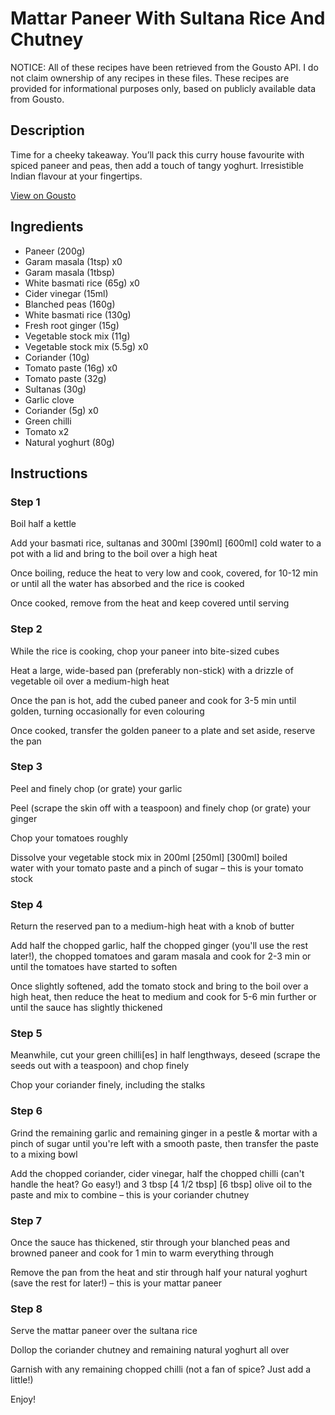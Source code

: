 # Mattar Paneer With Sultana Rice And Chutney

NOTICE: All of these recipes have been retrieved from the Gousto API. I do not claim ownership of any recipes in these files. These recipes are provided for informational purposes only, based on publicly available data from Gousto.

## Description

Time for a cheeky takeaway. You’ll pack this curry house favourite with spiced paneer and peas, then add a touch of tangy yoghurt. Irresistible Indian flavour at your fingertips.

[View on Gousto](https://www.gousto.co.uk/recipes/cookbook/mattar-paneer-with-sultana-rice-coriander-chutney)

## Ingredients

- Paneer (200g)
- Garam masala (1tsp) x0
- Garam masala (1tbsp)
- White basmati rice (65g) x0
- Cider vinegar (15ml)
- Blanched peas (160g)
- White basmati rice (130g)
- Fresh root ginger (15g)
- Vegetable stock mix (11g)
- Vegetable stock mix (5.5g) x0
- Coriander (10g)
- Tomato paste (16g) x0
- Tomato paste (32g)
- Sultanas (30g)
- Garlic clove
- Coriander (5g) x0
- Green chilli
- Tomato x2
- Natural yoghurt (80g)

## Instructions


### Step 1

Boil half a kettle

Add your basmati rice, sultanas and 300ml<span class="text-purple"> [390ml] </span><span class="text-danger">[600ml] </span>cold water to a pot with a lid and bring to the boil over a high heat

Once boiling, reduce the heat to very low and cook, covered, for 10-12 min or until all the water has absorbed and the rice is cooked

Once cooked, remove from the heat and keep covered until serving


### Step 2

While the rice is cooking, chop your paneer into bite-sized cubes

Heat a large, wide-based pan (preferably non-stick) with a drizzle of vegetable oil over a medium-high heat

Once the pan is hot, add the cubed paneer and cook for 3-5 min until golden, turning occasionally for even colouring

Once cooked, transfer the golden paneer to a plate and set aside, reserve the pan


### Step 3

Peel and finely chop (or grate) your garlic

Peel (scrape the skin off with a teaspoon) and finely chop (or grate) your ginger

Chop your tomatoes roughly

Dissolve your vegetable stock mix in 200ml<span class="text-purple"> [250ml] </span><span class="text-danger">[300ml]</span> boiled water with your tomato paste and a pinch of sugar – this is your tomato stock


### Step 4

Return the reserved pan to a medium-high heat with a knob of butter

Add half the chopped garlic, half the chopped ginger (you'll use the rest later!), the chopped tomatoes and garam masala and cook for 2-3 min or until the tomatoes have started to soften

Once slightly softened, add the tomato stock and bring to the boil over a high heat, then reduce the heat to medium and cook for 5-6 min further or until the sauce has slightly thickened


### Step 5

Meanwhile, cut your green chilli[es] in half lengthways, deseed (scrape the seeds out with a teaspoon) and chop finely

Chop your coriander finely, including the stalks


### Step 6

Grind the remaining garlic and remaining ginger in a pestle & mortar with a pinch of sugar until you're left with a smooth paste, then transfer the paste to a mixing bowl

Add the chopped coriander, cider vinegar, half the chopped chilli (can't handle the heat? Go easy!) and 3 tbsp<span class="text-purple"> [4 1/2 tbsp]</span> <span class="text-danger">[6 tbsp]</span> olive oil to the paste and mix to combine – this is your coriander chutney


### Step 7

Once the sauce has thickened, stir through your blanched peas and browned paneer and cook for 1 min to warm everything through

Remove the pan from the heat and stir through half your natural yoghurt (save the rest for later!) – this is your mattar paneer

### Step 8

Serve the mattar paneer over the sultana rice

Dollop the coriander chutney and remaining natural yoghurt all over

Garnish with any remaining chopped chilli (not a fan of spice? Just add a little!)

Enjoy!

